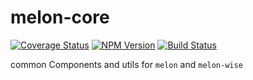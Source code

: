 # melon-core

[![Coverage Status](https://coveralls.io/repos/github/react-melon/melon-core/badge.svg?style=flat)](https://coveralls.io/github/react-melon/melon-core)
[![NPM Version](https://badge.fury.io/js/melon-core.svg?style=flat)](https://www.npmjs.com/package/melon-core)
[![Build Status](https://travis-ci.org/react-melon/melon-core.svg?style=flat)](https://travis-ci.org/react-melon/melon-core)

common Components and utils for `melon` and `melon-wise`
